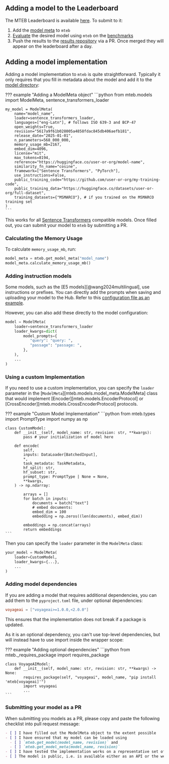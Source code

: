 ## Adding a model to the Leaderboard

The MTEB Leaderboard is available [here](https://huggingface.co/spaces/mteb/leaderboard). To submit to it:

1. Add the [model meta](#adding-a-model-implementation) to `mteb`
2. [Evaluate](../usage/get_started.md#evaluating-a-model) the desired model using `mteb` on the [benchmarks](../usage/selecting_tasks.md#selecting-a-benchmark)
3. Push the results to the [results repository](https://github.com/embeddings-benchmark/results) via a PR. Once merged they will appear on the leaderboard after a day.


## Adding a model implementation

Adding a model implementation to `mteb` is quite straightforward.
Typically it only requires that you fill in metadata about the model and add it to the [model directory](https://github.com/embeddings-benchmark/mteb/blob/main/mteb/models/model_implementations):

??? example "Adding a ModelMeta object"
    ```python
    from mteb.models import ModelMeta, sentence_transformers_loader

    my_model = ModelMeta(
        name="model_name",
        loader=sentence_transformers_loader,
        languages=["eng-Latn"], # follows ISO 639-3 and BCP-47
        open_weights=True,
        revision="5617a9f61b028005a4858fdac845db406aefb181",
        release_date="2025-01-01",
        n_parameters=568_000_000,
        memory_usage_mb=2167,
        embed_dim=4096,
        license="mit",
        max_tokens=8194,
        reference="https://huggingface.co/user-or-org/model-name",
        similarity_fn_name="cosine",
        framework=["Sentence Transformers", "PyTorch"],
        use_instructions=False,
        public_training_code="https://github.com/user-or-org/my-training-code",
        public_training_data="https://huggingface.co/datasets/user-or-org/full-dataset",
        training_datasets={"MSMARCO"}, # if you trained on the MSMARCO training set
    )
    ```

This works for all [Sentence Transformers](https://sbert.net) compatible models. Once filled out, you can submit your model to `mteb` by submitting a PR.


### Calculating the Memory Usage

To calculate `memory_usage_mb`, run:

```py
model_meta = mteb.get_model_meta("model_name")
model_meta.calculate_memory_usage_mb()
```

### Adding instruction models

Some models, such as the [E5 models][@wang2024multilingual], use instructions or prefixes.
You can directly add the prompts when saving and uploading your model to the Hub. Refer to this [configuration file as an example](https://huggingface.co/Snowflake/snowflake-arctic-embed-m-v1.5/blob/3b5a16eaf17e47bd997da998988dce5877a57092/config_sentence_transformers.json).

However, you can also add these directly to the model configuration:

```python
model = ModelMeta(
    loader=sentence_transformers_loader
    loader_kwargs=dict(
        model_prompts={
           "query": "query: ",
           "passage": "passage: ",
        },
    ),
    ...
)
```

### Using a custom Implementation

If you need to use a custom implementation, you can specify the `loader` parameter in the [`ModelMeta`][mteb.models.model_meta.ModelMeta] class that would implement [Encoder][mteb.models.EncoderProtocol] or [CrossEncoder][mteb.models.CrossEncoderProtocol] protocols.

??? example "Custom Model Implementation"
    ```python
    from mteb.types import PromptType
    import numpy as np

    class CustomModel:
        def __init__(self, model_name: str, revision: str, **kwargs):
            pass # your initialization of model here

        def encode(
            self,
            inputs: DataLoader[BatchedInput],
            *,
            task_metadata: TaskMetadata,
            hf_split: str,
            hf_subset: str,
            prompt_type: PromptType | None = None,
            **kwargs,
        ) -> np.ndarray:

            arrays = []
            for batch in inputs:
                documents = batch["text"]
                # embed documents:
                embed_dim = 100
                embedding = np.zeros((len(documents), embed_dim))

            embeddings = np.concat(arrays)
            return embeddings
    ```

Then you can specify the `loader` parameter in the `ModelMeta` class:

```python
your_model = ModelMeta(
    loader=CustomModel,
    loader_kwargs={...},
    ...
)
```


### Adding model dependencies
If you are adding a model that requires additional dependencies, you can add them to the `pyproject.toml` file, under optional dependencies:

```toml
voyageai = ["voyageai>=1.0.0,<2.0.0"]
```

This ensures that the implementation does not break if a package is updated.

As it is an optional dependency, you can't use top-level dependencies, but will instead have to use import inside the wrapper scope:

??? example "Adding optional dependencies"
    ```python
    from mteb._requires_package import requires_package

    class VoyageAIModel:
        def __init__(self, model_name: str, revision: str, **kwargs) -> None:
            requires_package(self, "voyageai", model_name, "pip install 'mteb[voyageai]'")
            import voyageai
            ...
    ```

### Submitting your model as a PR

When submitting you models as a PR, please copy and paste the following checklist into pull request message:

```markdown
- [ ] I have filled out the ModelMeta object to the extent possible
- [ ] I have ensured that my model can be loaded using
  - [ ] `mteb.get_model(model_name, revision)` and
  - [ ] `mteb.get_model_meta(model_name, revision)`
- [ ] I have tested the implementation works on a representative set of tasks.
- [ ] The model is public, i.e. is available either as an API or the weight are publicly available to download
```
